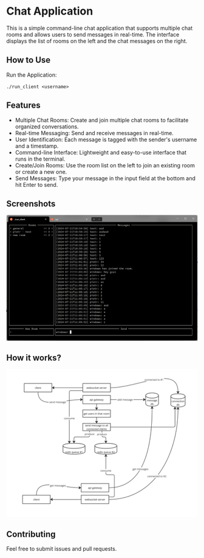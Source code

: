 # Chat Application
This is a simple command-line chat application that supports multiple chat rooms and allows users to send messages in real-time. The interface displays the list of rooms on the left and the chat messages on the right.

## How to Use
Run the Application:
```
./run_client <username>
```
## Features
* Multiple Chat Rooms: Create and join multiple chat rooms to facilitate organized conversations.
* Real-time Messaging: Send and receive messages in real-time.
* User Identification: Each message is tagged with the sender's username and a timestamp.
* Command-line Interface: Lightweight and easy-to-use interface that runs in the terminal.
* Create/Join Rooms: Use the room list on the left to join an existing room or create a new one.
* Send Messages: Type your message in the input field at the bottom and hit Enter to send.

## Screenshots
![chat.png](.github/chat.png)

## How it works?

![diagram.png](.github/diagram.png)

## Contributing
Feel free to submit issues and pull requests.